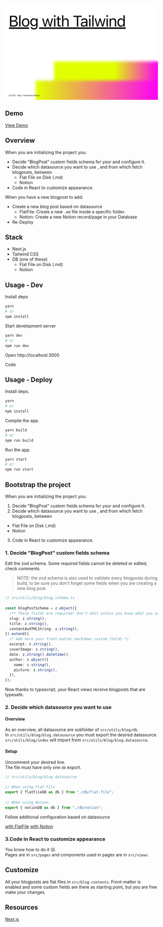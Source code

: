 
![Preview](/README.repo-preview.png)

## Demo

[View Demo](https://test-next-blog-flat-file.vercel.app/)

## Overview

When you are initializing the project you:
- Decide "BlogPost" custom fields schema for your and configure it.
- Decide which datasource you want to use , and from which fetch blogposts, between
  - Flat File on Disk (.md)
  - Notion
- Code in React to customize appearance.

When you have a new blogpost to add:
- Create a new blog post based on datasource
  - FlatFile: Create a new `.md` file inside a specific folder.
  - Notion: Create a new Notion record/page in your Database
- Re-Deploy

## Stack

- Next.js
- Tailwind CSS
- DB (one of these)
  - Flat File on Disk (.md)
  - Notion

## Usage - Dev

Install deps
```bash
yarn
# or
npm install
```

Start development server
```bash
yarn dev
# or
npm run dev
```

Open http://localhost:3000  

Code

## Usage - Deploy

Install deps.
```bash
yarn 
# or 
npm install
```

Compile the app.
```bash
yarn build 
# or 
npm run build
```

Run the app.
```bash
yarn start 
# or 
npm run start
```

## Bootstrap the project

When you are initializing the project you:
1. Decide "BlogPost" custom fields schema for your and configure it.
2. Decide which datasource you want to use , and from which fetch blogposts, between
  - Flat File on Disk (.md)
  - Notion
3. Code in React to customize appearance.

### 1. Decide "BlogPost" custom fields schema

Edit the zod schema.
Some required fields cannot be deleted or edited, check comments.  
> NOTE: the zod schema is also used to validate every blogposts during build, to be sure you don't forget some fields when you are creating a new blog post.
```ts
// src/utils/blog/blog.schema.ts

const blogPostSchema = z.object({
  /** These fields are required! Don't edit unless you know what you are doing */
  slug: z.string(),
  title: z.string(),
  contentAsHTMLString: z.string(),
}).extend({
  /* Add here your front-matter markdown custom fields */
  excerpt: z.string(),
  coverImage: z.string(),
  date: z.string().datetime(),
  author: z.object({
    name: z.string(),
    picture: z.string(),
  }),
});

```

Now thanks to typescript, your React views receive blogposts that are typesafe.

### 2. Decide which datasource you want to use

#### Overview

As an overview, all datasource are subfolder of `src/utils/blog/db`.  
In `src/utils/blog/blog.datasource` you must export the desired datasource.  
`src/utils/blog/index` will import from `src/utils/blog/blog.datasource`.  

#### Setup

Uncomment your desired line.  
The file must have only one `db` export.  

```ts
// src/utils/blog/blog.datasource

// When using Flat File
export { flatFileDB as db } from "./db/flat-file";

// When using Notion
export { notionDB as db } from "./db/notion";

```

Follow additional configuration based on datasource

[with FlatFile](/src/utils/blog/db//falt-file/README.md)
[with Notion](/src/utils/blog/db//notion/README.md)

### 3.Code in React to customize appearance

You know how to do it 😜.  
Pages are in `src/pages` and components used in pages are in `src/views`.

## Customize

All your blogposts are flat files in `src/blog-contents`.
Front-matter is enabled and some custom fields are there as starting point, but you are free make your changes.


## Resources
[Next.js](https://nextjs.org/)